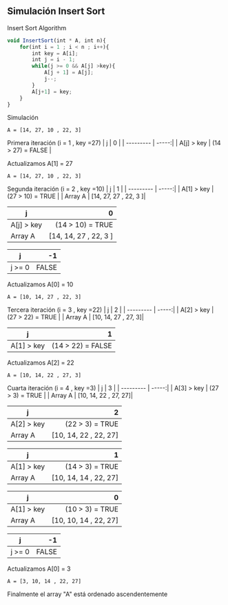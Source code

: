 Simulación Insert Sort
-------------

Insert Sort Algorithm
```javascript
void InsertSort(int * A, int n){
    for(int i = 1 ; i < n ; i++){
        int key = A[i];
        int j = i - 1;
        while(j >= 0 && A[j] >key){
            A[j + 1] = A[j];
            j--;
        }
        A[j+1] = key;
    }
}
```
Simulación

	A = [14, 27, 10 , 22, 3]
Primera iteración (i = 1 , key =27)
| j      |    0 |
| --------- | -----:|
| A[j] > key | (14 > 27)  = FALSE  |

Actualizamos A[1] = 27

	A = [14, 27, 10 , 22, 3]
Segunda iteración (i = 2 , key =10)
| j      |    1 |
| --------- | -----:|
| A[1] > key | (27 > 10)  = TRUE  |
|  Array A    |  [14, 27, 27 , 22, 3 ]|

| j      |    0 |
| --------- | -----:|
| A[j] > key | (14 > 10)  = TRUE  |
|  Array A    |  [14, 14, 27 , 22, 3 ]|

| j      |    -1 |
| --------- | -----:|
| j >= 0 |  FALSE  |

Actualizamos A[0] = 10

	A = [10, 14, 27 , 22, 3]

Tercera iteración (i = 3 , key =22)
| j      |    2 |
| --------- | -----:|
| A[2] > key | (27 > 22)  = TRUE  |
|  Array A    |  [10, 14, 27 , 27, 3]|

| j      |    1 |
| --------- | -----:|
| A[1] > key | (14 > 22)  = FALSE  |

Actualizamos A[2] = 22

	A = [10, 14, 22 , 27, 3]

Cuarta iteración (i = 4 , key =3)
| j      |    3 |
| --------- | -----:|
| A[3] > key | (27 > 3)  = TRUE  |
|  Array A    |  [10, 14, 22 , 27, 27]|

| j      |    2 |
| --------- | -----:|
| A[2] > key | (22 > 3)  = TRUE  |
|  Array A    |  [10, 14, 22 , 22, 27]|

| j      |    1 |
| --------- | -----:|
| A[1] > key | (14 > 3)  = TRUE  |
|  Array A    |  [10, 14, 14 , 22, 27]|

| j      |    0 |
| --------- | -----:|
| A[1] > key | (10 > 3)  = TRUE  |
|  Array A    |  [10, 10, 14 , 22, 27]|

| j      |    -1 |
| --------- | -----:|
| j >= 0 |  FALSE  |

Actualizamos A[0] = 3

	A = [3, 10, 14 , 22, 27]

Finalmente el array "A" está ordenado ascendentemente

